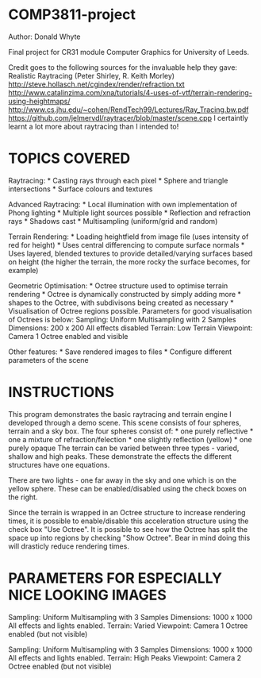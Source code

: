 COMP3811-project
================

Author: Donald Whyte

Final project for CR31 module Computer Graphics for University of Leeds.

Credit goes to the following sources for the invaluable help they gave:
	Realistic Raytracing (Peter Shirley, R. Keith Morley)
	http://steve.hollasch.net/cgindex/render/refraction.txt
	http://www.catalinzima.com/xna/tutorials/4-uses-of-vtf/terrain-rendering-using-heightmaps/
	http://www.cs.jhu.edu/~cohen/RendTech99/Lectures/Ray_Tracing.bw.pdf
	https://github.com/jelmervdl/raytracer/blob/master/scene.cpp
I certaintly learnt a lot more about raytracing than I intended to!

TOPICS COVERED
==============

Raytracing:
	* Casting rays through each pixel
	* Sphere and triangle intersections
	* Surface colours and textures

Advanced Raytracing:
	* Local illumination with own implementation of Phong lighting
    * Multiple light sources possible
	* Reflection and refraction rays
	* Shadows cast
	* Multisampling (uniform/grid and random)

Terrain Rendering:
	* Loading heightfield from image file (uses intensity of red for height)
	* Uses central differencing to compute surface normals
	* Uses layered, blended textures to provide detailed/varying surfaces
	  based on height (the higher the terrain, the more rocky the surface
	  becomes, for example)

Geometric Optimisation:
	* Octree structure used to optimise terrain rendering
	* Octree is dynamically constructed by simply adding more
	* shapes to the Octree, with subdivisons being created as necessary
	* Visualisation of Octree regions possible.
	  Parameters for good visualisation of Octrees is below:
			Sampling: Uniform Multisampling with 2 Samples
			Dimensions: 200 x 200
			All effects disabled
			Terrain: Low Terrain
			Viewpoint: Camera 1
			Octree enabled and visible

Other features:
	* Save rendered images to files
	* Configure different parameters of the scene

INSTRUCTIONS
============

This program demonstrates the basic raytracing and terrain engine I developed
through a demo scene. This scene consists of four spheres, terrain and a sky
box. The four spheres consist of:
	* one purely reflective
	* one a mixture of refraction/felection
	* one slightly reflection (yellow)
	* one purely opaque
The terrain can be varied between three types - varied, shallow and high peaks.
These demonstrate the effects the different structures have one equations.

There are two lights - one far away in the sky and one which is on the yellow
sphere. These can be enabled/disabled using the check boxes on the right.

Since the terrain is wrapped in an Octree structure to increase rendering
times, it is possible to enable/disable this acceleration structure using
the check box "Use Octree". It is possible to see how the Octree has
split the space up into regions by checking "Show Octree". Bear in mind
doing this will drasticly reduce rendering times.

PARAMETERS FOR ESPECIALLY NICE LOOKING IMAGES
=============================================
Sampling: Uniform Multisampling with 3 Samples
Dimensions: 1000 x 1000
All effects and lights enabled.
Terrain: Varied
Viewpoint: Camera 1
Octree enabled (but not visible)

Sampling: Uniform Multisampling with 3 Samples
Dimensions: 1000 x 1000
All effects and lights enabled.
Terrain: High Peaks
Viewpoint: Camera 2
Octree enabled (but not visible)
